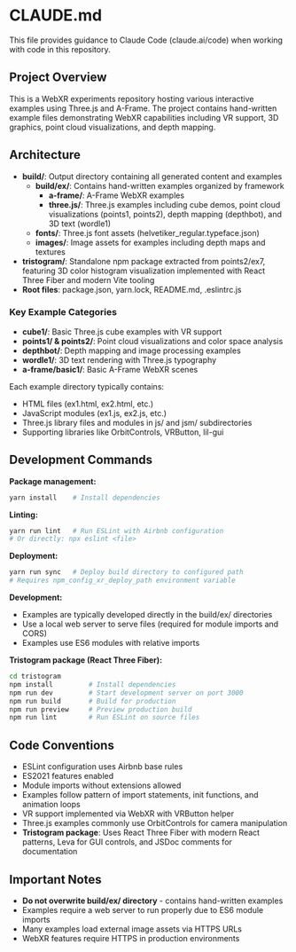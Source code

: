 # CLAUDE.md

This file provides guidance to Claude Code (claude.ai/code) when working with code in this repository.

## Project Overview

This is a WebXR experiments repository hosting various interactive examples using Three.js and A-Frame. The project contains hand-written example files demonstrating WebXR capabilities including VR support, 3D graphics, point cloud visualizations, and depth mapping.

## Architecture

- **build/**: Output directory containing all generated content and examples
  - **build/ex/**: Contains hand-written examples organized by framework
    - **a-frame/**: A-Frame WebXR examples
    - **three.js/**: Three.js examples including cube demos, point cloud visualizations (points1, points2), depth mapping (depthbot), and 3D text (wordle1)
  - **fonts/**: Three.js font assets (helvetiker_regular.typeface.json)
  - **images/**: Image assets for examples including depth maps and textures
- **tristogram/**: Standalone npm package extracted from points2/ex7, featuring 3D color histogram visualization implemented with React Three Fiber and modern Vite tooling
- **Root files**: package.json, yarn.lock, README.md, .eslintrc.js

### Key Example Categories

- **cube1/**: Basic Three.js cube examples with VR support
- **points1/ & points2/**: Point cloud visualizations and color space analysis
- **depthbot/**: Depth mapping and image processing examples
- **wordle1/**: 3D text rendering with Three.js typography
- **a-frame/basic1/**: Basic A-Frame WebXR scenes

Each example directory typically contains:

- HTML files (ex1.html, ex2.html, etc.)
- JavaScript modules (ex1.js, ex2.js, etc.)
- Three.js library files and modules in js/ and jsm/ subdirectories
- Supporting libraries like OrbitControls, VRButton, lil-gui

## Development Commands

**Package management:**

```bash
yarn install    # Install dependencies
```

**Linting:**

```bash
yarn run lint   # Run ESLint with Airbnb configuration
# Or directly: npx eslint <file>
```

**Deployment:**

```bash
yarn run sync   # Deploy build directory to configured path
# Requires npm_config_xr_deploy_path environment variable
```

**Development:**

- Examples are typically developed directly in the build/ex/ directories
- Use a local web server to serve files (required for module imports and CORS)
- Examples use ES6 modules with relative imports

**Tristogram package (React Three Fiber):**

```bash
cd tristogram
npm install         # Install dependencies
npm run dev         # Start development server on port 3000
npm run build       # Build for production
npm run preview     # Preview production build
npm run lint        # Run ESLint on source files
```

## Code Conventions

- ESLint configuration uses Airbnb base rules
- ES2021 features enabled
- Module imports without extensions allowed
- Examples follow pattern of import statements, init functions, and animation loops
- VR support implemented via WebXR with VRButton helper
- Three.js examples commonly use OrbitControls for camera manipulation
- **Tristogram package**: Uses React Three Fiber with modern React patterns, Leva for GUI controls, and JSDoc comments for documentation

## Important Notes

- **Do not overwrite build/ex/ directory** - contains hand-written examples
- Examples require a web server to run properly due to ES6 module imports
- Many examples load external image assets via HTTPS URLs
- WebXR features require HTTPS in production environments
